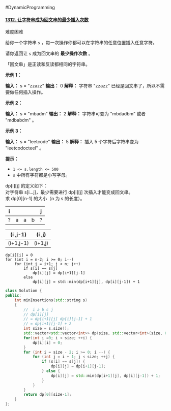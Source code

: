 #DynamicProgramming 
#### [1312. 让字符串成为回文串的最少插入次数](https://leetcode.cn/problems/minimum-insertion-steps-to-make-a-string-palindrome/)

难度困难

给你一个字符串 `s` ，每一次操作你都可以在字符串的任意位置插入任意字符。

请你返回让 `s` 成为回文串的 **最少操作次数** 。

「回文串」是正读和反读都相同的字符串。

**示例 1：**

**输入：** s = "zzazz"
**输出：** 0
**解释：** 字符串 "zzazz" 已经是回文串了，所以不需要做任何插入操作。

**示例 2：**

**输入：** s = "mbadm"
**输出：** 2
**解释：** 字符串可变为 "mbdadbm" 或者 "mdbabdm" 。

**示例 3：**

**输入：** s = "leetcode"
**输出：** 5
**解释：** 插入 5 个字符后字符串变为 "leetcodocteel" 。

**提示：**

-   `1 <= s.length <= 500`
-   `s` 中所有字符都是小写字母。

dp[i][j] 的定义如下：  
对字符串 s[i…j]，最少需要进行 dp[i][j] 次插入才能变成回文串。  
求 dp[0][n-1] 的大小（n 为 s 的长度）。


| i   |     |     |     | j   |
| --- | --- | --- | --- | --- |
| ?   | a   | a   | b   | ?   |

| (i ,j-1) | (i ,j) |
| --- | --- |
| (i+1,j-1) | (i+1,j) |

```
dp[i][i] = 0
for (int i = n-2; i >= 0; i--)
    for (int j = i+1; j < n; j++)
        if s[i] == s[j]
            dp[i][j] = dp[i+1][j-1]
        else
            dp[i][j] = std::min(dp[i+1][j], dp[i][j-1]) + 1
```

```cpp
class Solution {                      
public:                               
    int minInsertions(std::string s)
    {                                 
        //  i a b c j                 
        // dp[i][j]                   
        // = dp[i+1][j] dp[i][j-1] + 1 
        // = dp[i+1][j-1] + 2         
        int size = s.size();          
        std::vector<std::vector<int>> dp(size, std::vector<int>(size, 0));
        for(int i =0; i < size; ++i) {
            dp[i][i] = 0;             
        }                             
        for (int i = size - 2; i >= 0; i --) {
            for (int j = i + 1; j < size; ++j) {
                if (s[i] == s[j]) {
                    dp[i][j] = dp[i+1][j-1];
                } else {              
                    dp[i][j] = std::min(dp[i+1][j], dp[i][j-1]) + 1;
                }
            }
        }
        return dp[0][size-1];         
    }
};
```